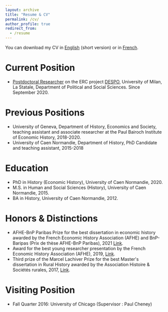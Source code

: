 ```yaml
---
layout: archive
title: "Resume & CV"
permalink: /cv/
author_profile: true
redirect_from:
  - /resume
---
```




You can download my CV in [English](https://www.dropbox.com/s/xe3k50rnuht7ebz/cv_maneuvrier_hervieu_2022_english_short_version.pdf?dl=0) (short version) or in [French](https://www.dropbox.com/s/o0byp8o8lvelv7s/cv_2022_maneuvrier_hervieu_french_full_version.pdf?dl=0).

Current Position
======
* [Postdoctoral Researcher](https://www.unimi.it/it/ugov/person/paul-maneuvrier) on the ERC project [DESPO](https://sites.google.com/site/amjeannet/erc-stg-despo), University of Milan, La Statale, Department of Political and Social Sciences. Since September 2020.

Previous Positions
======
* University of Geneva, Department of History, Economics and Society, teaching assistant and associate researcher at the Paul Bairoch Institute of Economic History, 2018-2020.
* University of Caen Normandie, Department of History, PhD Candidate and teaching assistant, 2015-2018

Education
======
* PhD in History (Economic History), University of Caen Normandie, 2020.
* M.S. in Human and Social Sciences (History), University of Caen Normandie, 2015.
* BA in History, University of Caen Normandie, 2012.

Honors & Distinctions
======
* AFHE-BnP Paribas Prize for the best dissertation in economic history awarded by the French Economic History Association (AFHE) and BnP-Baripas (Prix de thèse AFHE-BnP Paribas), 2021 [Link](https://afhe.hypotheses.org/14866#more-14866).  
* Award for the best young researcher presentation by the French Economic History Association (AFHE), 2019, [Link](https://afhe.hypotheses.org/12495).
* Third prize of the Marcel Lachiver Prize for the best Master's dissertation in Rural History awarded by the Association Histoire & Sociétés rurales, 2017, [Link](http://www.unicaen.fr/actualites/prix-et-distinctions/prix-marcel-lachiver-3-jeunes-historiens-de-l-unicaen-recompenses-817075.kjsp).

Visiting Position
======
* Fall Quarter 2016: University of Chicago (Supervisor : Paul Cheney)




